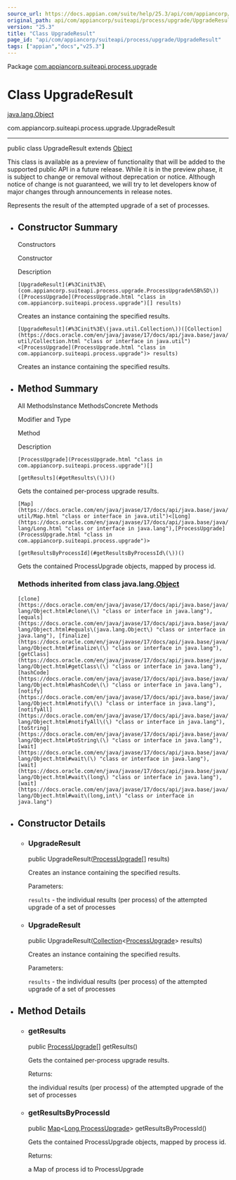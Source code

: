 ```yaml
---
source_url: https://docs.appian.com/suite/help/25.3/api/com/appiancorp/suiteapi/process/upgrade/UpgradeResult.html
original_path: api/com/appiancorp/suiteapi/process/upgrade/UpgradeResult.html
version: "25.3"
title: "Class UpgradeResult"
page_id: "api/com/appiancorp/suiteapi/process/upgrade/UpgradeResult"
tags: ["appian","docs","v25.3"]
---
```



Package [com.appiancorp.suiteapi.process.upgrade](package-summary.html)

# Class UpgradeResult

[java.lang.Object](https://docs.oracle.com/en/java/javase/17/docs/api/java.base/java/lang/Object.html "class or interface in java.lang")

com.appiancorp.suiteapi.process.upgrade.UpgradeResult

* * *

public class UpgradeResult extends [Object](https://docs.oracle.com/en/java/javase/17/docs/api/java.base/java/lang/Object.html "class or interface in java.lang")

This class is available as a preview of functionality that will be added to the supported public API in a future release. While it is in the preview phase, it is subject to change or removal without deprecation or notice. Although notice of change is not guaranteed, we will try to let developers know of major changes through announcements in release notes.

Represents the result of the attempted upgrade of a set of processes.

-   ## Constructor Summary

    Constructors

    Constructor

    Description

    `[UpgradeResult](#%3Cinit%3E\(com.appiancorp.suiteapi.process.upgrade.ProcessUpgrade%5B%5D\))([ProcessUpgrade](ProcessUpgrade.html "class in com.appiancorp.suiteapi.process.upgrade")[] results)`

    Creates an instance containing the specified results.

    `[UpgradeResult](#%3Cinit%3E\(java.util.Collection\))([Collection](https://docs.oracle.com/en/java/javase/17/docs/api/java.base/java/util/Collection.html "class or interface in java.util")<[ProcessUpgrade](ProcessUpgrade.html "class in com.appiancorp.suiteapi.process.upgrade")> results)`

    Creates an instance containing the specified results.

-   ## Method Summary

    All MethodsInstance MethodsConcrete Methods

    Modifier and Type

    Method

    Description

    `[ProcessUpgrade](ProcessUpgrade.html "class in com.appiancorp.suiteapi.process.upgrade")[]`

    `[getResults](#getResults\(\))()`

    Gets the contained per-process upgrade results.

    `[Map](https://docs.oracle.com/en/java/javase/17/docs/api/java.base/java/util/Map.html "class or interface in java.util")<[Long](https://docs.oracle.com/en/java/javase/17/docs/api/java.base/java/lang/Long.html "class or interface in java.lang"),[ProcessUpgrade](ProcessUpgrade.html "class in com.appiancorp.suiteapi.process.upgrade")>`

    `[getResultsByProcessId](#getResultsByProcessId\(\))()`

    Gets the contained ProcessUpgrade objects, mapped by process id.

    ### Methods inherited from class java.lang.[Object](https://docs.oracle.com/en/java/javase/17/docs/api/java.base/java/lang/Object.html "class or interface in java.lang")

    `[clone](https://docs.oracle.com/en/java/javase/17/docs/api/java.base/java/lang/Object.html#clone\(\) "class or interface in java.lang"), [equals](https://docs.oracle.com/en/java/javase/17/docs/api/java.base/java/lang/Object.html#equals\(java.lang.Object\) "class or interface in java.lang"), [finalize](https://docs.oracle.com/en/java/javase/17/docs/api/java.base/java/lang/Object.html#finalize\(\) "class or interface in java.lang"), [getClass](https://docs.oracle.com/en/java/javase/17/docs/api/java.base/java/lang/Object.html#getClass\(\) "class or interface in java.lang"), [hashCode](https://docs.oracle.com/en/java/javase/17/docs/api/java.base/java/lang/Object.html#hashCode\(\) "class or interface in java.lang"), [notify](https://docs.oracle.com/en/java/javase/17/docs/api/java.base/java/lang/Object.html#notify\(\) "class or interface in java.lang"), [notifyAll](https://docs.oracle.com/en/java/javase/17/docs/api/java.base/java/lang/Object.html#notifyAll\(\) "class or interface in java.lang"), [toString](https://docs.oracle.com/en/java/javase/17/docs/api/java.base/java/lang/Object.html#toString\(\) "class or interface in java.lang"), [wait](https://docs.oracle.com/en/java/javase/17/docs/api/java.base/java/lang/Object.html#wait\(\) "class or interface in java.lang"), [wait](https://docs.oracle.com/en/java/javase/17/docs/api/java.base/java/lang/Object.html#wait\(long\) "class or interface in java.lang"), [wait](https://docs.oracle.com/en/java/javase/17/docs/api/java.base/java/lang/Object.html#wait\(long,int\) "class or interface in java.lang")`

-   ## Constructor Details

    -   ### UpgradeResult

        public UpgradeResult([ProcessUpgrade](ProcessUpgrade.html "class in com.appiancorp.suiteapi.process.upgrade")\[\] results)

        Creates an instance containing the specified results.

        Parameters:

        `results` - the individual results (per process) of the attempted upgrade of a set of processes

    -   ### UpgradeResult

        public UpgradeResult([Collection](https://docs.oracle.com/en/java/javase/17/docs/api/java.base/java/util/Collection.html "class or interface in java.util")<[ProcessUpgrade](ProcessUpgrade.html "class in com.appiancorp.suiteapi.process.upgrade")\> results)

        Creates an instance containing the specified results.

        Parameters:

        `results` - the individual results (per process) of the attempted upgrade of a set of processes

-   ## Method Details

    -   ### getResults

        public [ProcessUpgrade](ProcessUpgrade.html "class in com.appiancorp.suiteapi.process.upgrade")\[\] getResults()

        Gets the contained per-process upgrade results.

        Returns:

        the individual results (per process) of the attempted upgrade of the set of processes

    -   ### getResultsByProcessId

        public [Map](https://docs.oracle.com/en/java/javase/17/docs/api/java.base/java/util/Map.html "class or interface in java.util")<[Long](https://docs.oracle.com/en/java/javase/17/docs/api/java.base/java/lang/Long.html "class or interface in java.lang"),[ProcessUpgrade](ProcessUpgrade.html "class in com.appiancorp.suiteapi.process.upgrade")\> getResultsByProcessId()

        Gets the contained ProcessUpgrade objects, mapped by process id.

        Returns:

        a Map of process id to ProcessUpgrade